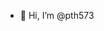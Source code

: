 - 👋 Hi, I’m @pth573

<!---
pth573/pth573 is a ✨ special ✨ repository because its `README.md` (this file) appears on your GitHub profile.
You can click the Preview link to take a look at your changes.
--->
